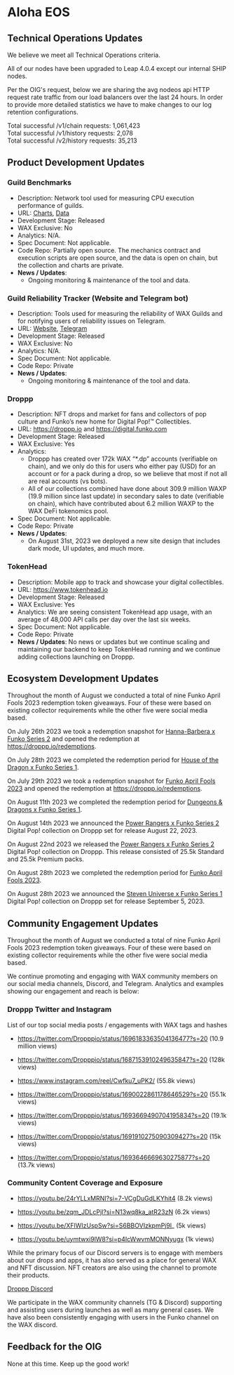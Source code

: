 
# Aloha EOS
 
## Technical Operations Updates
 
We believe we meet all Technical Operations criteria.   

All of our nodes have been upgraded to Leap 4.0.4 except our internal SHIP nodes.   

Per the OIG's request, below we are sharing the avg nodeos api HTTP request rate traffic from our load balancers over the last 24 hours. In order to provide more detailed statistics we have to make changes to our log retention configurations.

Total successful /v1/chain requests: 1,061,423   
Total successful /v1/history requests: 2,078   
Total successful /v2/history requests: 35,213   

## Product Development Updates
 
### Guild Benchmarks
 
- Description: Network tool used for measuring CPU execution performance of guilds.
- URL: [Charts](https://www.alohaeos.com/tools/benchmarks#networkId=11&timeframeId=4), [Data](https://wax.bloks.io/account/eosmechanics)
- Development Stage: Released
- WAX Exclusive: No
- Analytics: N/A.
- Spec Document: Not applicable.
- Code Repo: Partially open source. The mechanics contract and execution scripts are open source, and the data is open on chain, but the collection and charts are private.
- **News / Updates**:
  - Ongoing monitoring & maintenance of the tool and data.     

### Guild Reliability Tracker (Website and Telegram bot)
 
- Description: Tools used for measuring the reliability of WAX Guilds and for notifying users of reliability issues on Telegram.
- URL: [Website](https://www.alohaeos.com/tools/reliability#networkId=11&timeframeId=10&sort=rank&sortDir=asc), [Telegram](https://t.me/WAX_Mainnet_Aloha_Tracker)
- Development Stage: Released
- WAX Exclusive: No
- Analytics: N/A.
- Spec Document: Not applicable.
- Code Repo: Private
- **News / Updates**:
  - Ongoing monitoring & maintenance of the tool and data.   
 
### Droppp
 
- Description: NFT drops and market for fans and collectors of pop culture and Funko’s new home for Digital Pop!™ Collectibles.
- URL: https://droppp.io and https://digital.funko.com
- Development Stage: Released
- WAX Exclusive: Yes
- Analytics:
  - Droppp has created over 172k WAX “*.dp” accounts (verifiable on chain), and we only do this for users who either pay (USD) for an account or for a pack during a drop, so we believe that most if not all are real accounts (vs bots).
  - All of our collections combined have done about 309.9 million WAXP (19.9 million since last update) in secondary sales to date (verifiable on chain), which have contributed about 6.2 million WAXP to the WAX DeFi tokenomics pool.
- Spec Document: Not applicable.
- Code Repo: Private
- **News / Updates**:
  - On August 31st, 2023 we deployed a new site design that includes dark mode, UI updates, and much more.

 
### TokenHead
 
- Description: Mobile app to track and showcase your digital collectibles.
- URL: https://www.tokenhead.io
- Development Stage: Released
- WAX Exclusive: Yes
- Analytics: We are seeing consistent TokenHead app usage, with an average of 48,000 API calls per day over the last six weeks.
- Spec Document: Not applicable.
- Code Repo: Private
- **News / Updates**: No news or updates but we continue scaling and maintaining our backend to keep TokenHead running and we continue adding collections launching on Droppp.
 
## Ecosystem Development Updates
 
Throughout the month of August we conducted a total of nine Funko April Fools 2023 redemption token giveaways. Four of these were based on existing collector requirements while the other five were social media based.   

On July 26th 2023 we took a redemption snapshot for [Hanna-Barbera x Funko Series 2](https://droppp.io/drop/117/hanna-barbera-series-2/) and opened the redemption at https://droppp.io/redemptions.   

On July 28th 2023 we completed the redemption period for [House of the Dragon x Funko Series 1](https://droppp.io/drop/111/house-of-the-dragon-series-1/).   

On July 29th 2023 we took a redemption snapshot for [Funko April Fools 2023](https://droppp.io/drop/120/funko-april-fools-series-2023/) and opened the redemption at https://droppp.io/redemptions.   

On August 11th 2023 we completed the redemption period for [Dungeons & Dragons x Funko Series 1](https://droppp.io/drop/114/dungeons-and-dragons-series-1/).   

On August 14th 2023 we announced the [Power Rangers x Funko Series 2](https://droppp.io/drop/141/power-rangers-series-2/) Digital Pop! collection on Droppp set for release August 22, 2023.   

On August 22nd 2023 we released the [Power Rangers x Funko Series 2](https://droppp.io/drop/141/power-rangers-series-2/) Digital Pop! collection on Droppp. This release consisted of 25.5k Standard and 25.5k Premium packs.   

On August 28th 2023 we completed the redemption period for [Funko April Fools 2023](https://droppp.io/drop/120/funko-april-fools-series-2023/).   

On August 28th 2023 we announced the [Steven Universe x Funko Series 1](https://droppp.io/drops/) Digital Pop! collection on Droppp set for release September 5, 2023.   


## Community Engagement Updates
 
Throughout the month of August we conducted a total of nine Funko April Fools 2023 redemption token giveaways. Four of these were based on existing collector requirements while the other five were social media based.   

We continue promoting and engaging with WAX community members on our social media channels, Discord, and Telegram. Analytics and examples showing our engagement and reach is below:   

### Droppp Twitter and Instagram

List of our top social media posts / engagements with WAX tags and hashes   

- https://twitter.com/Dropppio/status/1696183363504136477?s=20 (10.9 million views)   

- https://twitter.com/Dropppio/status/1687153910249635847?s=20 (128k views)

- https://www.instagram.com/reel/Cwfku7_uPK2/ (55.8k views)   

- https://twitter.com/Dropppio/status/1690022861178646529?s=20 (55.1k views)

- https://twitter.com/Dropppio/status/1693669490704195834?s=20 (19.1k views)   

- https://twitter.com/Dropppio/status/1691910275090309427?s=20 (15k views)   

- https://twitter.com/Dropppio/status/1693646669630275877?s=20 (13.7k views)   


### Community Content Coverage and Exposure

-  https://youtu.be/24rYLLxMRNI?si=7-VCgDuGdLKYhit4 (8.2k views)   

-  https://youtu.be/zqm_JDLcPjI?si=N13wq8ka_atR23zN (6.2k views)   

-  https://youtu.be/XFlWIzUspSw?si=S6BBOVIzkpmPj9l_ (5k views)   

-  https://youtu.be/uymtwxi9lW8?si=p4IcWwvmMONNyugx (1k views)   


While the primary focus of our Discord servers is to engage with members about our drops and apps, it has also served as a place for general WAX and NFT discussion. NFT creators are also using the channel to promote their products.   

[Droppp Discord](https://droppp.io/discord)   
     
We participate in the WAX community channels (TG & Discord) supporting and assisting users during launches as well as many general cases. We have also been consistently engaging with users in the Funko channel on the WAX discord.
 
## Feedback for the OIG
 
None at this time. Keep up the good work!
